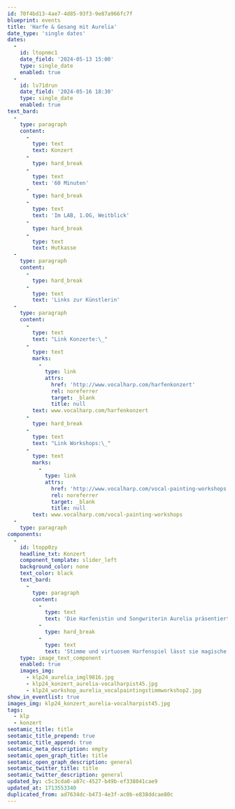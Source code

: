 ```yaml
---
id: 70f4bd13-4ae7-4d85-93f3-9e87a966fc7f
blueprint: events
title: 'Harfe & Gesang mit Aurelia'
date_type: 'single dates'
dates:
  -
    id: ltopnmc1
    date_field: '2024-05-13 15:00'
    type: single_date
    enabled: true
  -
    id: lv71drun
    date_field: '2024-05-16 18:30'
    type: single_date
    enabled: true
text_bard:
  -
    type: paragraph
    content:
      -
        type: text
        text: Konzert
      -
        type: hard_break
      -
        type: text
        text: '60 Minuten'
      -
        type: hard_break
      -
        type: text
        text: 'Im LAB, 1.OG, Weitblick'
      -
        type: hard_break
      -
        type: text
        text: Hutkasse
  -
    type: paragraph
    content:
      -
        type: hard_break
      -
        type: text
        text: 'Links zur Künstlerin'
  -
    type: paragraph
    content:
      -
        type: text
        text: "Link Konzerte:\_"
      -
        type: text
        marks:
          -
            type: link
            attrs:
              href: 'http://www.vocalharp.com/harfenkonzert'
              rel: noreferrer
              target: _blank
              title: null
        text: www.vocalharp.com/harfenkonzert
      -
        type: hard_break
      -
        type: text
        text: "Link Workshops:\_"
      -
        type: text
        marks:
          -
            type: link
            attrs:
              href: 'http://www.vocalharp.com/vocal-painting-workshops'
              rel: noreferrer
              target: _blank
              title: null
        text: www.vocalharp.com/vocal-painting-workshops
  -
    type: paragraph
components:
  -
    id: ltopp0zy
    headline_txt: Konzert
    component_template: slider_left
    background_color: none
    text_color: black
    text_bard:
      -
        type: paragraph
        content:
          -
            type: text
            text: 'Die Harfenistin und Songwriterin Aurelia präsentiert ihr neues Album “Rays of Light”. Mit warmer'
          -
            type: hard_break
          -
            type: text
            text: 'Stimme und virtuosem Harfenspiel lässt sie magische Klangwelten entstehen und berührt die Seele.'
    type: image_text_component
    enabled: true
    images_img:
      - klp24_aurelia_imgl9816.jpg
      - klp24_konzert_aurelia-vocalharpist45.jpg
      - klp24_workshop_aurelia_vocalpaintingstimmworkshop2.jpg
show_in_eventlist: true
images_img: klp24_konzert_aurelia-vocalharpist45.jpg
tags:
  - klp
  - konzert
seotamic_title: title
seotamic_title_prepend: true
seotamic_title_append: true
seotamic_meta_description: empty
seotamic_open_graph_title: title
seotamic_open_graph_description: general
seotamic_twitter_title: title
seotamic_twitter_description: general
updated_by: c5c3cda0-a87c-4527-b49b-ef338041cae9
updated_at: 1713553340
duplicated_from: ad7634dc-b473-4e3f-ac0b-e838ddcae80c
---
```

